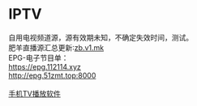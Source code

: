 # IPTV
自用电视频道源，源有效期未知，不确定失效时间，测试。<br>
肥羊直播源汇总更新∶<a href="https://zb.v1.mk" target="_blank">zb.v1.mk</a> <br>
EPG-电子节目单：<br>
<a href="https://epg.112114.xyz" target="_blank">https://epg.112114.xyz</a> <br>
<a href="http://epg.51zmt.top:8000" target="_blank">http://epg.51zmt.top:8000</a> <br>
<br>
<a href="https://www.aliyundrive.com/s/yeVWt9wsEzT" target="_blank">手机TV播放软件</a>
